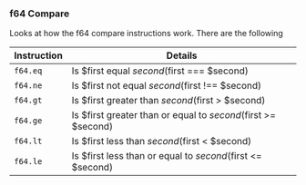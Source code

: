 ### f64 Compare

Looks at how the f64 compare instructions work. There are the following

|Instruction|Details|
|---|---|
|`f64.eq`|Is $first equal $second ($first === $second)|
|`f64.ne`|Is $first not equal $second ($first !== $second)|
|`f64.gt`|Is $first greater than $second ($first > $second)|
|`f64.ge`|Is $first greater than or equal to $second ($first >= $second)|
|`f64.lt`|Is $first less than $second ($first < $second)|
|`f64.le`|Is $first less than or equal to $second ($first <= $second)|
